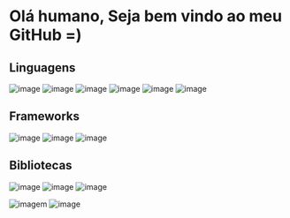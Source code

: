 # Olá humano, Seja bem vindo ao meu GitHub =)
## Linguagens
![image](https://github.com/RodriguesClaudiane/RodriguesClaudiane/assets/113156051/a5bb11d1-f25c-406b-b5cd-26033c289cf7) <!-- javascript -->
![image](https://github.com/RodriguesClaudiane/RodriguesClaudiane/assets/113156051/af1f613e-728f-4ac1-89a2-8b59d1c5f063) <!-- java -->
![image](https://github.com/RodriguesClaudiane/RodriguesClaudiane/assets/113156051/93b0d1c2-751d-4a81-8a3e-22e7428725e0) <!-- typescript -->
![image](https://github.com/RodriguesClaudiane/RodriguesClaudiane/assets/113156051/9bf8ac8f-314b-4c55-a84a-43747fa3c212) <!-- php -->
![image](https://github.com/RodriguesClaudiane/RodriguesClaudiane/assets/113156051/a7798576-8f2f-497b-a5a8-0f204bf3ec7c) <!-- html -->
![image](https://github.com/RodriguesClaudiane/RodriguesClaudiane/assets/113156051/3572ec5f-2ec4-4161-bc7b-6286eea397cb) <!-- css -->

## Frameworks

![image](https://github.com/RodriguesClaudiane/RodriguesClaudiane/assets/113156051/99e361b3-ac18-4139-997f-a53d16fbfd90)<!-- laravel -->
![image](https://github.com/RodriguesClaudiane/RodriguesClaudiane/assets/113156051/84b5246e-ef61-4499-a222-a450e8ee22a0) <!-- react -->
![image](https://github.com/RodriguesClaudiane/RodriguesClaudiane/assets/113156051/0c32016e-cb6b-4949-8ca2-157098f8c9f6) <!-- vue -->

## Bibliotecas
![image](https://github.com/RodriguesClaudiane/RodriguesClaudiane/assets/113156051/86635002-5339-4e09-8980-9eff07d3d973)
![image](https://github.com/RodriguesClaudiane/RodriguesClaudiane/assets/113156051/c9d525cd-c4fd-4a6f-941d-d6a089aa514d)
![image](https://github.com/RodriguesClaudiane/RodriguesClaudiane/assets/113156051/bb58ed37-4a9f-4b06-b722-203a5cc544e1)













![imagem](https://github-readme-stats.vercel.app/api?username=RodriguesClaudiane&show_icons=true&theme=midnight-purple)
![image](https://github-readme-stats.vercel.app/api/top-langs/?username=RodriguesClaudiane&layout=compact&langs_count=7&theme=midnight-purple)
